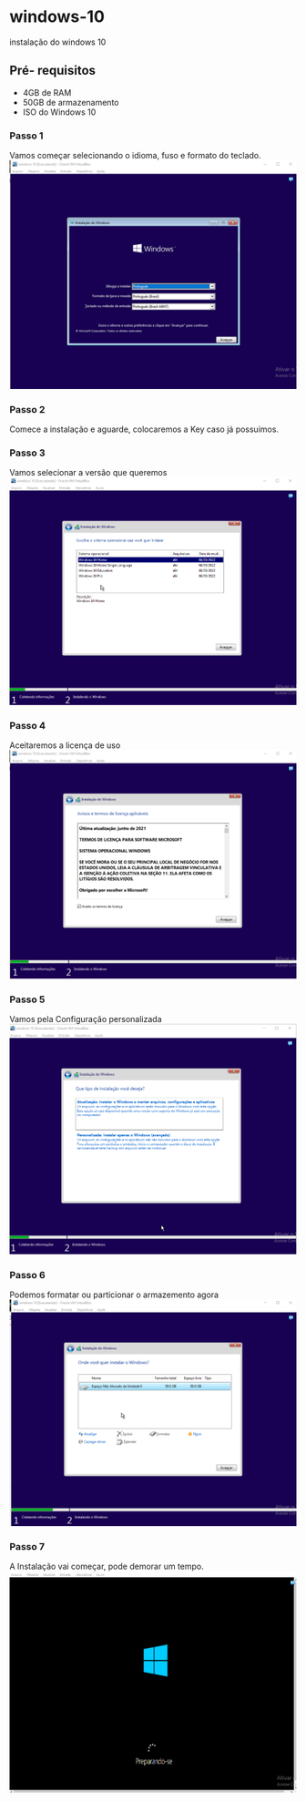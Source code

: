 # windows-10
instalação do windows 10

## Pré- requisitos
- 4GB de RAM
- 50GB de armazenamento
- ISO do Windows 10

### Passo 1
Vamos começar selecionando o idioma, fuso e formato do teclado.
<img src="windows 2.png">



### Passo 2
Comece a instalação e aguarde, colocaremos a Key caso já possuimos.

### Passo 3
Vamos selecionar a versão que queremos
<img src="windows 3.png">

### Passo 4
Aceitaremos a licença de uso
<img src="windows 4.png">

### Passo 5
Vamos pela Configuração personalizada
<img src="windows 5.png">

### Passo 6
Podemos formatar ou particionar o armazemento agora
<img src="windows 6.png">

### Passo 7
A Instalação vai começar, pode demorar um tempo.
<img src="windows 7.png">


